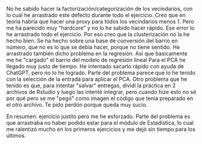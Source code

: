 No he sabido hacer la factorización/categorización de los vecindarios, con lo cual he arrastrado este defecto durante todo el ejercicio. Creo que en teoría habría que hacer una proxy para todos los vecindarios menos 1. Pero me ha parecido muy "hardcore" y no lo he sabido hacer rápido.
Ese error lo he arrastrado todo el ejercicio. Por eso creo que la clusterización no la he hecho bien. Se ha hecho sobre una base de conversión del barrio en número, que no es lo que se debía hacer, porque no tiene sentido.
He arrastrado también dicho problema en la regresión. Así que basicamente me he "cargado" el barrio del modelo de regresión lineal
Para el PCA he llegado muy justo de tiempo. He intentado sacarlo rápido con ayuda de ChatGPT, pero no lo he logrado. Parte del problema parece que lo he tenido con la selección de la entrada para aplicar el PCA.
Otro problema que he tenido es que, para intentar "salvar" entregas, dividí la práctica en 2 archivos de Rstudio y luego las intenté integrar, pero cuando hize esto no sé por qué pero se me "pegó" como imagen el código que tenía preparado en el otro archivo. Te pido perdón porque queda muy sucio.

En resumen: ejercicio justito pero me he esforzado. Parte del problema es que arrastraba no haber podido estar para el módulo de Estadística, lo cual me ralentizó mucho en los primeros ejercicios y me dejó sin tiempo para los últimos.
